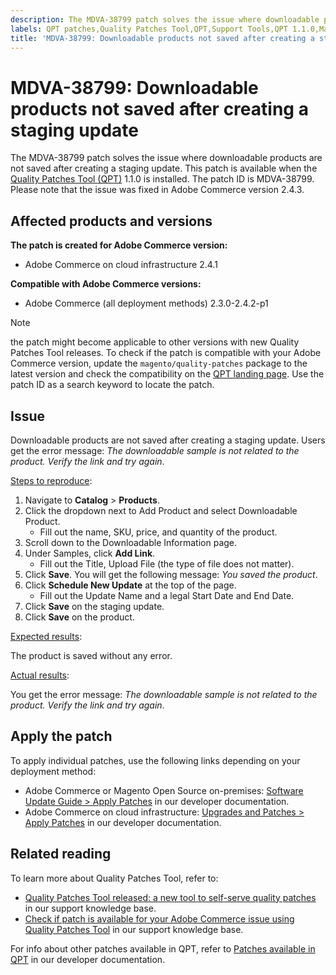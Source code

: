 ```yaml
---
description: The MDVA-38799 patch solves the issue where downloadable products are not saved after creating a staging update. This patch is available when the [Quality Patches Tool (QPT)](https://support.magento.com/hc/en-us/articles/360047139492) 1.1.0 is installed. The patch ID is MDVA-38799. Please note that the issue was fixed in Adobe Commerce version 2.4.3.
labels: QPT patches,Quality Patches Tool,QPT,Support Tools,QPT 1.1.0,Magento Commerce,Magento Commerce Cloud,Adobe Commerce,on-premises,cloud infrastructure,Magento,downloadable products,staging,update,error,2.3.0,2.3.1,2.3.2,2.3.3,2.3.2-p2,2.3.4,2.3.3-p1,2.3.5,2.3.4-p2,2.3.5-p1,2.3.5-p2,2.3.6,2.3.6-p1,2.3.7,2.4.0,2.4.0-p1,2.4.1,2.4.1-p1,2.4.2,2.4.2-p1
title: 'MDVA-38799: Downloadable products not saved after creating a staging update'
---
```


# MDVA-38799: Downloadable products not saved after creating a staging update

The MDVA-38799 patch solves the issue where downloadable products are not saved after creating a staging update. This patch is available when the [Quality Patches Tool (QPT)](https://support.magento.com/hc/en-us/articles/360047139492) 1.1.0 is installed. The patch ID is MDVA-38799. Please note that the issue was fixed in Adobe Commerce version 2.4.3.

## Affected products and versions

**The patch is created for Adobe Commerce version:**

* Adobe Commerce on cloud infrastructure 2.4.1

**Compatible with Adobe Commerce versions:**

* Adobe Commerce (all deployment methods) 2.3.0-2.4.2-p1

>[!NOTE]
>
>the patch might become applicable to other versions with new Quality Patches Tool releases. To check if the patch is compatible with your Adobe Commerce version, update the `magento/quality-patches` package to the latest version and check the compatibility on the [QPT landing page](https://devdocs.magento.com/quality-patches/tool.html#patch-grid). Use the patch ID as a search keyword to locate the patch.

## Issue

Downloadable products are not saved after creating a staging update. Users get the error message: *The downloadable sample is not related to the product. Verify the link and try again*.  

<u>Steps to reproduce</u>:

1. Navigate to **Catalog** > **Products**.
1. Click the dropdown next to Add Product and select Downloadable Product.
    * Fill out the name, SKU, price, and quantity of the product.
1. Scroll down to the Downloadable Information page.
1. Under Samples, click **Add Link**.
    * Fill out the Title, Upload File (the type of file does not matter).
1. Click **Save**. You will get the following message: *You saved the product*.
1. Click **Schedule New Update** at the top of the page.
    * Fill out the Update Name and a legal Start Date and End Date.
1. Click **Save** on the staging update.
1. Click **Save** on the product.

<u>Expected results</u>:

The product is saved without any error.

<u>Actual results</u>:

You get the error message: *The downloadable sample is not related to the product. Verify the link and try again*.

## Apply the patch

To apply individual patches, use the following links depending on your deployment method:

* Adobe Commerce or Magento Open Source on-premises: [Software Update Guide > Apply Patches](https://devdocs.magento.com/guides/v2.4/comp-mgr/patching/mqp.html) in our developer documentation.
* Adobe Commerce on cloud infrastructure: [Upgrades and Patches > Apply Patches](https://devdocs.magento.com/cloud/project/project-patch.html) in our developer documentation.

## Related reading

To learn more about Quality Patches Tool, refer to:

* [Quality Patches Tool released: a new tool to self-serve quality patches](https://support.magento.com/hc/en-us/articles/360047139492) in our support knowledge base.
* [Check if patch is available for your Adobe Commerce issue using Quality Patches Tool](https://support.magento.com/hc/en-us/articles/360047125252) in our support knowledge base.

For info about other patches available in QPT, refer to [Patches available in QPT](https://devdocs.magento.com/quality-patches/tool.html#patch-grid) in our developer documentation.
